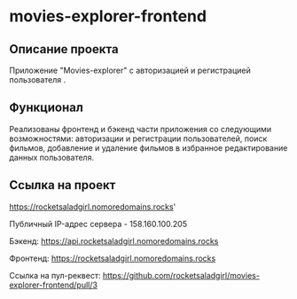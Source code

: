 # movies-explorer-frontend

## Описание проекта
Приложение "Movies-explorer" с авторизацией и регистрацией пользователя .  
  
## Функционал
Реализованы фронтенд и бэкенд части приложения со следующими возможностями: авторизации и регистрации пользователей, поиск фильмов, добавление и удаление фильмов в избранное
редактирование данных пользователя.
  
## Ссылка на проект
https://rocketsaladgirl.nomoredomains.rocks'
  
Публичный IP-адрес сервера - 158.160.100.205
  
Бэкенд: https://api.rocketsaladgirl.nomoredomains.rocks  

Фронтенд: https://rocketsaladgirl.nomoredomains.rocks 

Ссылка на пул-реквест: https://github.com/rocketsaladgirl/movies-explorer-frontend/pull/3






